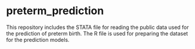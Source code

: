 # preterm_prediction
This repository includes the STATA file for reading the public data used for the prediction of preterm birth. The R file is used for preparing the dataset for the prediction models.
